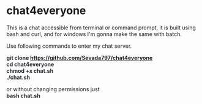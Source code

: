 # chat4everyone
This is a chat accessible from terminal or command prompt,
it is built using bash and curl, and for windows I'm gonna make the same
with batch.

Use following commands to enter my chat server.

<b style="color: #24292f">git clone https://github.com/Sevada797/chat4everyone<br>
cd chat4everyone<br>
chmod +x chat.sh<br>
./chat.sh</b>

or without changing permissions just  
<b style="color: #24292f">bash chat.sh</b>
